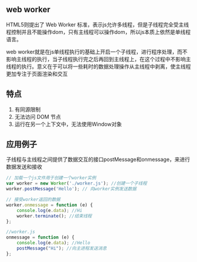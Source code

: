 ## web worker
HTML5则提出了 Web Worker 标准，表示js允许多线程，但是子线程完全受主线程控制并且不能操作dom，只有主线程可以操作dom，所以js本质上依然是单线程语言。

web worker就是在js单线程执行的基础上开启一个子线程，进行程序处理，而不影响主线程的执行，当子线程执行完之后再回到主线程上，在这个过程中不影响主线程的执行。意义在于可以将一些耗时的数据处理操作从主线程中剥离，使主线程更加专注于页面渲染和交互


## 特点
1. 有同源限制
2. 无法访问 DOM 节点
3. 运行在另一个上下文中，无法使用Window对象


## 应用例子
子线程与主线程之间提供了数据交互的接口postMessage和onmessage，来进行数据发送和接收

```js
// 加载一个js文件用于创建一个worker实例
var worker = new Worker('./worker.js'); //创建一个子线程
worker.postMessage('Hello'); // 向worker实例发送数据

// 接受worker返回的数据
worker.onmessage = function (e) {
    console.log(e.data); //Hi
    worker.terminate(); //结束线程
};

```

```js
//worker.js
onmessage = function (e) {
    console.log(e.data); //Hello
    postMessage("Hi"); //向主进程发送消息
};
```